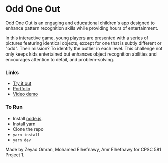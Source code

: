 # Odd One Out
Odd One Out is an engaging and educational children's app designed to enhance pattern recognition skills while providing hours of entertainment.

In this interactive game, young players are presented with a series of pictures featuring identical objects, except for one that is subtly different or "odd". Their mission? To identify the outlier in each level.
This challenge not only keeps kids entertained but enhances object recognition abilities and encourages attention to detail, and problem-solving.

### Links
- [Try it out](odd-one-out.vercel.com) 
- [Portfolio](odd-one-out-cpsc581.carrd.co)
- [Video demo](https://youtu.be/k8iT3vTZGII)


### To Run
- Install [node.js](https://nodejs.org/en/download/current).
- Install [yarn](https://classic.yarnpkg.com/lang/en/docs/install/#windows-stable)
- Clone the repo
- `yarn install`
- `yarn dev`

Made by Zeyad Omran, Mohamed Elhefnawy, Amr Elhefnawy for CPSC 581 Project 1.
